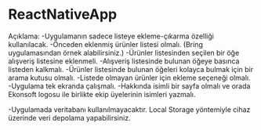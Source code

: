 # ReactNativeApp
Açıklama:
-Uygulamanın sadece listeye ekleme-çıkarma özelliği kullanılacak.
-Önceden eklenmiş ürünler listesi olmalı. (Bring uygulamasından örnek alabilirsiniz.)
-Ürünler listesinden seçilen bir öğe alışveriş listesine eklenmeli.
-Alışveriş listesinde bulunan öğeye basınca listeden kalkmalı.
-Ürünler listesinde bulunan öğeleri kolayca bulmak için bir arama kutusu olmalı.
-Listede olmayan ürünler için ekleme seçeneği olmalı.
-Uygulama tek ekranda çalışmalı.
-Hakkında isimli bir sayfa olmalı ve orada Ekonsoft logosu ile birlikte ekip üyelerinin isimleri yazmalı.


-Uygulamada veritabanı kullanılmayacaktır. Local Storage yöntemiyle cihaz üzerinde veri depolama yapabilirsiniz.
